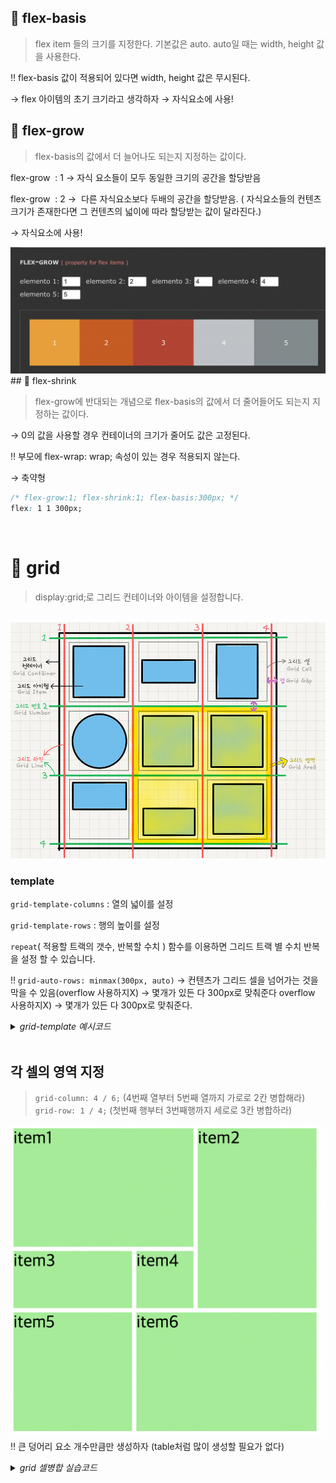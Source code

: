 ## 📌 flex-basis

> flex item 들의 크기를 지정한다. 기본값은 auto. auto일 때는 width, height 값을 사용한다.

‼️ flex-basis 값이 적용되어 있다면 width, height 값은 무시된다.

→ flex 아이템의 초기 크기라고 생각하자
→ 자식요소에 사용! <br>

## 📌 flex-grow

> flex-basis의 값에서 더 늘어나도 되는지 지정하는 값이다.

flex-grow  : 1 → 자식 요소들이 모두 동일한 크기의 공간을 할당받음

flex-grow  : 2 →  다른 자식요소보다 두배의 공간을 할당받음. ( 자식요소들의 컨텐츠 크기가 존재한다면 그 컨텐츠의 넓이에 따라 할당받는 값이 달라진다.) <br>

→ 자식요소에 사용! <br>

<img src="flex-grow.png">

<br>
## 📌 flex-shrink

> flex-grow에 반대되는 개념으로 flex-basis의 값에서 더 줄어들어도 되는지 지정하는 값이다.

→ 0의 값을 사용할 경우 컨테이너의 크기가 줄어도 값은 고정된다.

‼️ 부모에 flex-wrap: wrap; 속성이 있는 경우 적용되지 않는다.

→ 축약형

```css
/* flex-grow:1; flex-shrink:1; flex-basis:300px; */
flex: 1 1 300px;
```
<br> 

# 📌 grid
> display:grid;로 그리드 컨테이너와 아이템을 설정합니다.
 <br>
 
<img src="grid1.png">

### template

`grid-template-columns` : 열의 넓이를 설정

`grid-template-rows` : 행의 높이를 설정

`repeat`( 적용할 트랙의 갯수, 반복할 수치 ) 함수를 이용하면 그리드 트랙 별 수치 반복을 설정 할 수 있습니다.

‼️ `grid-auto-rows: minmax(300px, auto)` → 컨텐츠가 그리드 셀을 넘어가는 것을 막을 수 있음(overflow 사용하지X) → 몇개가 있든 다 300px로 맞춰준다 overflow 사용하지X) → 몇개가 있든 다 300px로 맞춰준다.

<details>
<summary><i>grid-template 예시코드</i></summary>
<div markdown="1">

```css
<!DOCTYPE html>
<html lang="ko">
  <head>
    <meta charset="UTF-8" />
    <meta http-equiv="X-UA-Compatible" content="IE=edge" />
    <meta name="viewport" content="width=device-width, initial-scale=1.0" />
    <title></title>
    <style>
      .container {
        display: grid;
        height: 100vh;
        /* grid-template-columns: 50% 25% 25%; */
         grid-template-columns: 25% 25% 25% 25%;
        /* grid-template-columns: repeat(3, 1fr) */
        /* grid-template-columns: repeat(4, 25%); */
        /* grid-template-columns: 100px 30% 30%; */
        /* grid-template-columns: 100px 1fr 1fr; */
        gap: 10px 20px;
        grid-template-rows: 100px 200px 100px;
      }

      .item {
        background-color: pink;
        border: solid 1px black;
      }
    </style>
  </head>
  <body>
    <div class="container">
      <div class="item">1</div>
      <div class="item">2</div>
      <div class="item">3</div>
      <div class="item">4</div>
      <div class="item">5</div>
      <div class="item">6</div>
      <div class="item">7</div>
    </div>
  </body>
</html>
```

</div>
</details> <br>

## 각 셀의 영역 지정
> `grid-column: 4 / 6;` (4번째 열부터 5번째 열까지 가로로 2칸 병합해라) <br>
> `grid-row: 1 / 4;` (첫번째 행부터 3번째행까지 세로로 3칸 병합하라)

<img src="grid3.png">	<br>
‼️ 큰 덩어리 요소 개수만큼만 생성하자 (table처럼 많이 생성할 필요가 없다)
<details>
 <summary><i>grid 셀병합 실습코드</i></summary>
<div markdown="1">

```css
<!DOCTYPE html>
<html lang="ko">
  <head>
    <link rel="stylesheet" href="reset.css" />
    <style>
      .container {
        display: grid;
        height: 700px;
        width: 700px;
        grid-template-columns: repeat(5, 1fr);
        grid-template-rows: repeat(5, 1fr);
        grid-gap: 10px;
      }
      .container div {
        background-color: lightgreen;
        font-size: 40px;
      }

      img {
        width: 100%;
        height: 100%;
      }

      .item1 {
        grid-column: 1 / 4;
        grid-row: 1 / 3;
      }

      .item2 {
        grid-column: 4 / 6;
        grid-row: 1 / 4;
      }

      .item3 {
        grid-column: 1/3;
      }

      .item5 {
        grid-column: 1/3;
        grid-row: 4/6;
      }

      .item6 {
        grid-column: 3/6;
        grid-row: 4/6;
      }
    </style>
  </head>
  <body>
    <div class="container">
      <div class="item1">item1</div>
      <div class="item2">item2</div>
      <div class="item3">item3</div>
      <div class="item4">item4</div>
      <div class="item5">item5</div>
      <div class="item6">item6</div>
    </div>
  </body>
</html>
```
</div>
<details>



